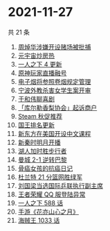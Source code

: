 # 2021-11-27

共 21 条

<!-- BEGIN -->
<!-- 最后更新时间 Sat Nov 27 2021 08:43:40 GMT+0800 (China Standard Time) -->

1. [周焯华涉嫌开设赌场被批捕](https://www.zhihu.com/search?q=周焯华)
1. [元宇宙炒房热](https://www.zhihu.com/search?q=元宇宙)
1. [一人之下 4 更新](https://www.zhihu.com/search?q=一人之下4)
1. [原神玩家直播融号](https://www.zhihu.com/search?q=原神)
1. [电子烟将参照卷烟规定管理](https://www.zhihu.com/search?q=电子烟)
1. [宁波外教杀害女学生案开审](https://www.zhihu.com/search?q=宁波外教)
1. [于和伟聊喜剧](https://www.zhihu.com/search?q=一年一度喜剧大赛)
1. [「库尔勒香梨协会」起诉商户](https://www.zhihu.com/search?q=库尔勒香梨)
1. [Steam 秋促推荐](https://www.zhihu.com/search?q=steam)
1. [国王排名更新](https://www.zhihu.com/search?q=国王排名)
1. [新东方在美国开设中文课程](https://www.zhihu.com/search?q=新东方)
1. [新秦时明月开播](https://www.zhihu.com/search?q=新秦时明月)
1. [湖人加时胜步行者](https://www.zhihu.com/search?q=湖人)
1. [曼城 2-1 逆转巴黎](https://www.zhihu.com/search?q=曼城)
1. [骨癌女孩的抗癌日记](https://www.zhihu.com/search?q=骨癌女孩)
1. [杜兰特 21 分篮网胜绿军](https://www.zhihu.com/search?q=篮网)
1. [刘国梁当选国际乒联执行副主席](https://www.zhihu.com/search?q=刘国梁)
1. [王者荣耀 QQ 服登陆异常](https://www.zhihu.com/search?q=王者荣耀)
1. [一人之下 588 话](https://www.zhihu.com/search?q=一人之下)
1. [手游《花亦山心之月》](https://www.zhihu.com/search?q=花亦山心之月)
1. [海贼王 1033 话](https://www.zhihu.com/search?q=海贼王)

<!-- END -->
